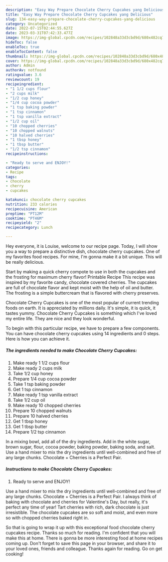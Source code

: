 ```yaml
---
description: "Easy Way Prepare Chocolate Cherry Cupcakes yang Delicious"
title: "Easy Way Prepare Chocolate Cherry Cupcakes yang Delicious"
slug: 134-easy-way-prepare-chocolate-cherry-cupcakes-yang-delicious
category: Uncategorized
date: 2022-07-15T02:44:55.627Z
date: 2023-03-31T07:42:33.477Z
image: https://img-global.cpcdn.com/recipes/102848a33d3cbd9d/680x482cq70/chocolate-cherry-cupcakes-recipe-main-photo.jpg
hideToc: false
enableToc: true
enableTocContent: false
thumbnail: https://img-global.cpcdn.com/recipes/102848a33d3cbd9d/680x482cq70/chocolate-cherry-cupcakes-recipe-main-photo.jpg
cover: https://img-global.cpcdn.com/recipes/102848a33d3cbd9d/680x482cq70/chocolate-cherry-cupcakes-recipe-main-photo.jpg
author: Admin
authorAv: notfound
ratingvalue: 3.6
reviewcount: 19
recipeingredient:
- "1 1/2 cups flour"
- "2 cups milk"
- "1/2 cup honey"
- "1/4 cup cocoa powder"
- "1 tsp baking powder"
- "1 tsp cinnamon"
- "1 tsp vanilla extract"
- "1/2 cup oil"
- "10 chopped cherries"
- "10 chopped walnuts"
- "10 halved cherries"
- "1 tbsp honey"
- "1 tbsp butter"
- "1/2 tsp cinnamon"
recipeinstructions:

- "Ready to serve and ENJOY!"
categories:
- Recipe
tags:
- chocolate
- cherry
- cupcakes

katakunci: chocolate cherry cupcakes 
nutrition: 233 calories
recipecuisine: American
preptime: "PT12M"
cooktime: "PT46M"
recipeyield: "2"
recipecategory: Lunch

---
```



Hey everyone, it is Louise, welcome to our recipe page. Today, I will show you a way to prepare a distinctive dish, chocolate cherry cupcakes. One of my favorites food recipes. For mine, I'm gonna make it a bit unique. This will be really delicious.

Start by making a quick cherry compote to use in both the cupcakes and the frosting for maximum cherry flavor! Printable Recipe This recipe was inspired by my favorite candy, chocolate covered cherries. The cupcakes are full of chocolate flavor and kept moist with the help of oil and butter. The frosting is a simple buttercream that is flavored with cherry preserves.

Chocolate Cherry Cupcakes is one of the most popular of current trending foods on earth. It is appreciated by millions daily. It's simple, it is quick, it tastes yummy. Chocolate Cherry Cupcakes is something which I've loved my entire life. They are nice and they look wonderful.


To begin with this particular recipe, we have to prepare a few components. You can have chocolate cherry cupcakes using 14 ingredients and 0 steps. Here is how you can achieve it.

<!--inarticleads1-->

##### The ingredients needed to make Chocolate Cherry Cupcakes:

1. Make ready 1 1/2 cups flour
1. Make ready 2 cups milk
1. Take 1/2 cup honey
1. Prepare 1/4 cup cocoa powder
1. Take 1 tsp baking powder
1. Get 1 tsp cinnamon
1. Make ready 1 tsp vanilla extract
1. Take 1/2 cup oil
1. Make ready 10 chopped cherries
1. Prepare 10 chopped walnuts
1. Prepare 10 halved cherries
1. Get 1 tbsp honey
1. Get 1 tbsp butter
1. Prepare 1/2 tsp cinnamon


In a mixing bowl, add all of the dry ingredients. Add in the white sugar, brown sugar, flour, cocoa powder, baking powder, baking soda, and salt. Use a hand mixer to mix the dry ingredients until well-combined and free of any large chunks. Chocolate + Cherries is a Perfect Pair. 

<!--inarticleads2-->

##### Instructions to make Chocolate Cherry Cupcakes:


1. Ready to serve and ENJOY!

Use a hand mixer to mix the dry ingredients until well-combined and free of any large chunks. Chocolate + Cherries is a Perfect Pair. I always think of baking with chocolate and cherries for Valentine&#39;s Day, but really, it&#39;s perfect any time of year! Tart cherries with rich, dark chocolate is just irresistible. The chocolate cupcakes are so soft and moist, and even more so with chopped cherries baked right in. 

So that is going to wrap it up with this exceptional food chocolate cherry cupcakes recipe. Thanks so much for reading. I'm confident that you will make this at home. There is gonna be more interesting food at home recipes coming up. Don't forget to save this page in your browser, and share it to your loved ones, friends and colleague. Thanks again for reading. Go on get cooking!
